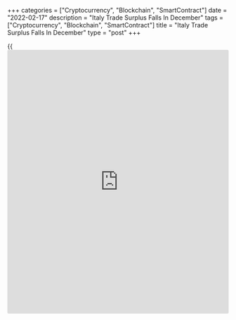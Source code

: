 +++
categories = ["Cryptocurrency", "Blockchain", "SmartContract"]
date = "2022-02-17"
description = "Italy Trade Surplus Falls In December"
tags = ["Cryptocurrency", "Blockchain", "SmartContract"]
title = "Italy Trade Surplus Falls In December"
type = "post"
+++

{{<iframe id="large-banner" src="https://www.bounty.group/#slide=21.0" width="100%" height="600" scrolling="no" style="border: 0px solid rgb(216, 221, 230); border-radius: 3px;">}}

Italy's trade surplus decreased in December from the same month last
year amid further strong growth in imports, data published by the
statistical office Istat showed on Thursday.

The trade surplus fell to EUR 1.103 billion in December from EUR 6.760
billion in the same month last year. In November, the trade surplus was
EUR 4.179 billion.

Exports rose 16.2 percent yearly in December, after a 16.8 percent
increase in November.

Imports increased 37.2 percent in December, following a 27.9 percent
rise in the previous month.

Data showed that, on a seasonally adjusted basis, exports fell 1.1
percent monthly and imports grew 7.5 percent. The trade deficit was EUR
307 million.

In the fourth quarter, exports and imports increased by 2.4 percent and
7.5 percent, respectively.

In 2021, the trade surplus decreased to EUR 50.416 billion from EUR
63.289 billion in 2020. Exports grew 18.2 percent.

For comments and feedback [contact](https://www.playgroundfx.com/contact/): editorial@rtt[news](https://www.letsplayfx.com/blog/forex-news-website/).com

[Economic News][1]

 **What parts of the world are seeing the best (and worst) economic
performances lately? Click[here][2] to check out our [Econ Scorecard][2]
and find out! See up-to-the-moment [ranking](https://www.playgroundfx.com/blog/crypto-exchange-ranking/)s for the best and worst
performers in [GDP][3], [unemployment rate][4], [inflation][5] and much
more.**

   1. www.rtt[news](https://www.letsplayfx.com/blog/forex-news-website/).com/Content/EconomicNews.aspx
   2. www.rtt[news](https://www.letsplayfx.com/blog/forex-news-website/).com/economic-scorecard/world-rank/PPI/highest-performance.aspx
   3. www.rtt[news](https://www.letsplayfx.com/blog/forex-news-website/).com/economic-scorecard/world-rank/GDP/highest-performance.aspx
   4. www.rtt[news](https://www.letsplayfx.com/blog/forex-news-website/).com/economic-scorecard/world-rank/unemployment-rate/lowest-performance.aspx
   5. www.rtt[news](https://www.letsplayfx.com/blog/forex-news-website/).com/economic-scorecard/world-rank/CPI/highest-performance.aspx